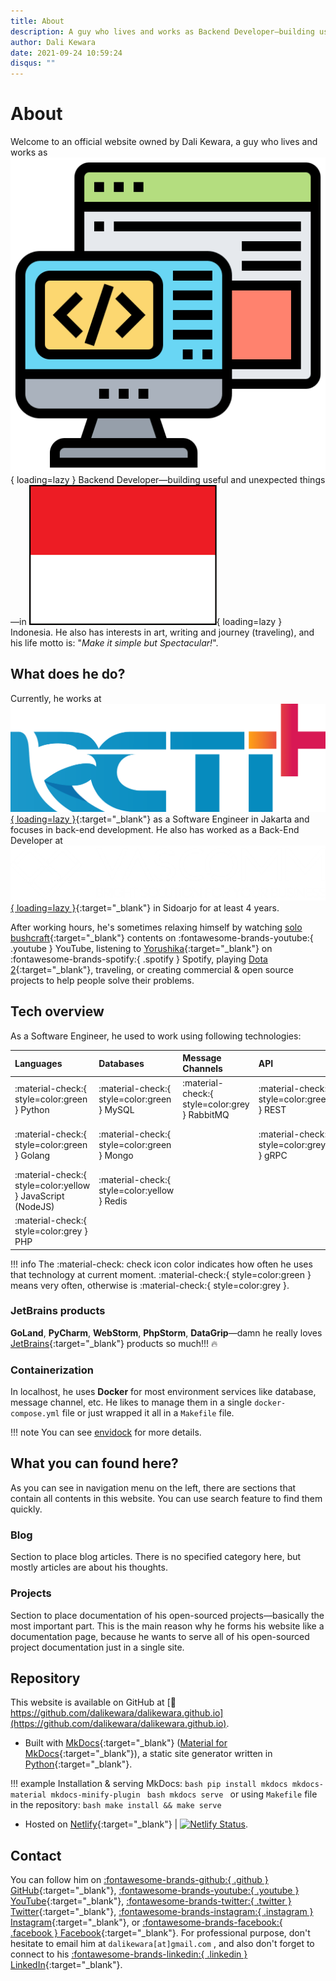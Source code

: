 ```yaml
---
title: About
description: A guy who lives and works as Backend Developer—building useful and unexpected things—in Indonesia. He also has interests in art, writing and journey (traveling)
author: Dali Kewara
date: 2021-09-24 10:59:24
disqus: ""
---
```


# About

Welcome to an official website owned by Dali Kewara, a guy 
who lives and works as 
![backend logo](assets/images/logo/backend.png#img-icon){ loading=lazy } Backend 
Developer—building useful and unexpected things—in 
![indonesia logo](assets/images/logo/indonesia.png#img-icon-wide){ loading=lazy } 
Indonesia. He also has interests in art, writing and 
journey (traveling), and his life motto is: "*Make it simple but Spectacular!*".

## What does he do?

Currently, he works at [![rctiplus logo](assets/images/logo/rctiplus.png#img-icon-wide-medium){ loading=lazy }](https://www.linkedin.com/company/rctiplus/){:target="_blank"} as a Software Engineer in 
Jakarta and focuses in back-end development. 
He also has worked as a Back-End Developer at
[![vascomm logo](assets/images/logo/vascomm.png#img-icon-wide-large){ loading=lazy }](https://www.linkedin.com/company/vascomm/){:target="_blank"}
in Sidoarjo for at least 4 years.

After working hours, he's sometimes relaxing 
himself by watching [solo bushcraft](https://www.youtube.com/results?search_query=solo+bushcraft){:target="_blank"} 
contents on :fontawesome-brands-youtube:{ .youtube } YouTube, 
listening to [Yorushika](https://open.spotify.com/playlist/3sQKVJHpxisbBGGtC1mA4I?si=a5610bb4d8ce4048){:target="_blank"} 
on :fontawesome-brands-spotify:{ .spotify } Spotify, 
playing 
[Dota 2](https://steamcommunity.com/id/harukii_kun/){:target="_blank"}, 
traveling, or creating commercial & open source projects to help 
people solve their problems.

## Tech overview

As a Software Engineer, he used to work using following technologies:

| Languages | Databases | Message Channels | API | Event-Driven | Others
| :-------- | :-------- | :--------------- | :-- | :----------- | :-----
| :material-check:{ style=color:green } Python | :material-check:{ style=color:green } MySQL | :material-check:{ style=color:grey } RabbitMQ | :material-check:{ style=color:green } REST | :material-check:{ style=color:grey } Celery | :material-check:{ style=color:green } Docker
| :material-check:{ style=color:green } Golang | :material-check:{ style=color:green } Mongo | | :material-check:{ style=color:grey } gRPC | | :material-check:{ style=color:grey } Elasticsearch (APM)
| :material-check:{ style=color:yellow } JavaScript (NodeJS) | :material-check:{ style=color:yellow } Redis | | | | :material-check:{ style=color:green } Git
| :material-check:{ style=color:grey } PHP | | | | | 

!!! info
    The :material-check: check icon color indicates how often he uses that technology at current moment.
    :material-check:{ style=color:green } means very often, otherwise is :material-check:{ style=color:grey }.

### JetBrains products

**GoLand**, **PyCharm**, **WebStorm**, **PhpStorm**, **DataGrip**&mdash;damn he really 
loves [JetBrains](https://www.jetbrains.com){:target="_blank"} products so much!!! :fire:

### Containerization

In localhost, he uses **Docker** for most environment services like database, message channel, etc.
He likes to manage them in a single `docker-compose.yml` file or just wrapped it all in a `Makefile` 
file.

!!! note
    You can see [envidock](projects/docker/envidock.md) for more details.

## What you can found here?

As you can see in navigation menu on the left, there are sections that contain
all contents in this website. You can use search feature to find them quickly.

### Blog

Section to place blog articles. There is no specified category here, but mostly
articles are about his thoughts.

### Projects

Section to place documentation of his open-sourced projects&mdash;basically the most important part. This
is the main reason why he forms his website like a documentation page, because he wants to 
serve all of his open-sourced project documentation just in a single site.

## Repository

This website is available on GitHub at 
[:rocket: https://github.com/dalikewara/dalikewara.github.io](https://github.com/dalikewara/dalikewara.github.io).

- Built with [MkDocs](https://github.com/mkdocs/mkdocs/){:target="_blank"} ([Material for MkDocs](https://github.com/squidfunk/mkdocs-material){:target="_blank"}), a static site generator written in [Python](https://www.python.org/){:target="_blank"}.

!!! example
    Installation & serving MkDocs:
    ```bash
    pip install mkdocs mkdocs-material mkdocs-minify-plugin
    ```
    ```bash
    mkdocs serve
    ```
    or using `Makefile` file in the repository:
    ```bash
    make install && make serve
    ```

- Hosted on [Netlify](https://www.netlify.com){:target="_blank"} | [![Netlify Status](https://api.netlify.com/api/v1/badges/e708333d-38e6-4386-84e1-18a9b839e93e/deploy-status)](https://app.netlify.com/sites/dalikewara/deploys).

## Contact

You can follow him on 
[:fontawesome-brands-github:{ .github } GitHub](https://www.github.com/dalikewara){:target="_blank"}, 
[:fontawesome-brands-youtube:{ .youtube } YouTube](https://www.youtube.com/channel/UCgK0T0mxumi9uNQewd1RIwg){:target="_blank"}, 
[:fontawesome-brands-twitter:{ .twitter } Twitter](https://www.twitter.com/dalikewara){:target="_blank"}, 
[:fontawesome-brands-instagram:{ .instagram } Instagram](https://www.instagram.com/dalikewara){:target="_blank"}, 
or 
[:fontawesome-brands-facebook:{ .facebook } Facebook](https://www.facebook.com/dalikewara){:target="_blank"}. 
For professional purpose, don't hesitate to email him at `dalikewara[at]gmail.com`
, and also don't forget to connect to his 
[:fontawesome-brands-linkedin:{ .linkedin } LinkedIn](https://www.linkedin.com/in/dalikewara/){:target="_blank"}.